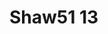 # Shaw51 13
<a name="material" />
<script type="application/ld+json">

  {
    "@context": "https://schema.org/",
    "@type": "ChemicalSubstance",
    "http://purl.org/dc/terms/conformsTo":
      {
        "@type": "CreativeWork",
        "@id": "https://bioschemas.org/profiles/ChemicalSubstance/0.4-RELEASE/"
      },
    "@id": "https://egonw.github.io/nanowiki/nanowiki43.html#material",
    "name": "Shaw51 13",
    "sameAs: "http://127.0.0.1/mediawiki/index.php/Special:URIResolver/Shaw51_13"
  }
</script>

